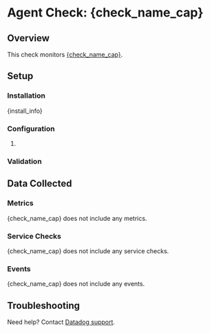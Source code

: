 # Agent Check: {check_name_cap}

## Overview

This check monitors [{check_name_cap}][1].

## Setup

### Installation

{install_info}

### Configuration

1. <List of steps to setup this Integration>

### Validation

<Steps to validate integration is functioning as expected>

## Data Collected

### Metrics

{check_name_cap} does not include any metrics.

### Service Checks

{check_name_cap} does not include any service checks.

### Events

{check_name_cap} does not include any events.

## Troubleshooting

Need help? Contact [Datadog support][1].

[1]: https://docs.datadoghq.com/help
